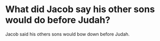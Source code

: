 # What did Jacob say his other sons would do before Judah?

Jacob said his others sons would bow down before Judah.

